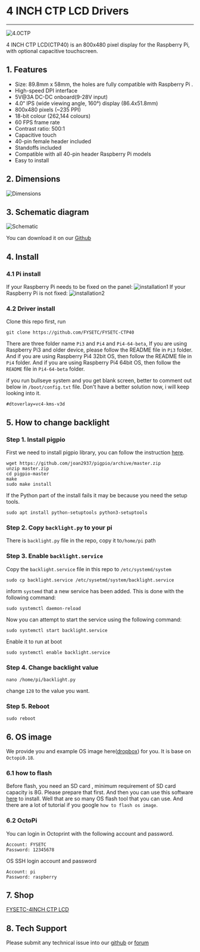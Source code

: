 # 4 INCH CTP LCD Drivers

------

![4.0CTP](images/4.0CTP.JPG)

4 INCH CTP LCD(CTP40) is an 800x480 pixel display for the Raspberry Pi, with optional capacitive touchscreen.

## 1. Features

- Size: 89.8mm x 58mm, the holes are fully compatible with Raspberry Pi .
- High-speed DPI interface
- 5V@3A DC-DC onboard(9-28V input)
- 4.0“ IPS (wide viewing angle, 160°) display (86.4x51.8mm)
- 800x480 pixels (~235 PPI)
- 18-bit colour (262,144 colours)
- 60 FPS frame rate
- Contrast ratio: 500:1
- Capacitive touch
- 40-pin female header included
- Standoffs included
- Compatible with all 40-pin header Raspberry Pi models
- Easy to install

## 2. Dimensions


![Dimensions](images/Dimensions.jpg)
## 3. Schematic diagram


![Schematic](images/Schematic.jpg)

You can download it on our [Github](https://www.aliexpress.com/item/1005001704413148.html)

## 4. Install

### 4.1 Pi install

If your Raspberry Pi needs to be fixed on the panel:
![installation1](images/installation1.jpg)
If your Raspberry Pi is not fixed:
![installation2](images/installation2.jpg)

### 4.2 Driver install

Clone this repo first, run 

```
git clone https://github.com/FYSETC/FYSETC-CTP40
```

There are three folder name `Pi3` and `Pi4` and `Pi4-64-beta`, If you are using  Raspberry Pi3 and older device, please follow the README file in `Pi3` folder. And if you are using Raspberry Pi4 32bit OS, then follow the README file in `Pi4` folder. And if you are using Raspberry Pi4 64bit OS, then follow the `README` file in `Pi4-64-beta` folder.

if you run bullseye system and you get blank screen, better to comment out below in `/boot/config.txt` file. Don't have a better solution now, i will keep looking into it.

```
#dtoverlay=vc4-kms-v3d
```

## 5. How to change backlight

### Step 1. Install pigpio

First we need to install pigpio library, you can follow the instruction [here](http://abyz.me.uk/rpi/pigpio/download.html).

```
wget https://github.com/joan2937/pigpio/archive/master.zip
unzip master.zip
cd pigpio-master
make
sudo make install
```

If the Python part of the install fails it may be because you need the setup tools.

```
sudo apt install python-setuptools python3-setuptools
```

### Step 2. Copy `backlight.py` to your pi

There is `backlight.py` file in the repo, copy it to`/home/pi` path

### Step 3. Enable `backlight.service`

Copy the `backlight.service` file in this repo to `/etc/systemd/system`

```pigpiod
sudo cp backlight.service /etc/sysetmd/system/backlight.service
```

inform `systemd` that a new service has been added. This is done with the following command:

```
sudo systemctl daemon-reload
```

Now you can attempt to start the service using the following command:

```
sudo systemctl start backlight.service
```

Enable it to run at boot

```
sudo systemctl enable backlight.service
```

### Step 4. Change backlight value

```
nano /home/pi/backlight.py
```

change `128` to the value you want.

### Step 5. Reboot

```
sudo reboot
```

## 6. OS image

We provide you and example OS image here([dropbox](https://www.dropbox.com/s/4nabe5on0xgnlrw/CTP40-pi4-octopi0.18-octoprint-octoscreen-octolapse-polarcloud-octopod-fysetc-splashscreen.img?dl=0)) for you. It is base on `Octopi0.18`. 

### 6.1 how to flash

Before flash, you need an SD card , minimum requirement of SD card capacity is 8G. Please prepare that first. And then you can use this software [here](https://www.balena.io/etcher/) to install. Well that are so many OS flash tool that you can use. And there are a lot of tutorial if you google `how to flash os image`.

### 6.2 OctoPi

You can login in Octoprint with the following account and password.

```
Account: FYSETC
Password: 12345678
```

OS SSH login account and password

```
Account: pi
Password: raspberry
```

## 7. Shop

[FYSETC-4INCH CTP LCD](https://www.aliexpress.com/item/1005002011585873.html?spm)

## 8. Tech Support

Please submit any technical issue into our [github](https://github.com/FYSETC/FYSETC-CTP40) or [forum](http://forum.fysetc.com/) 
